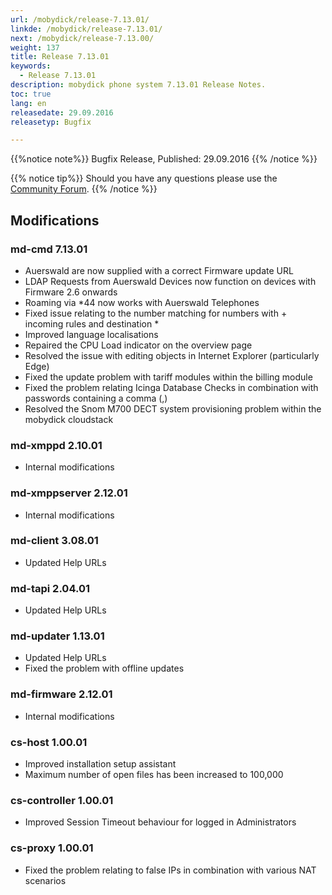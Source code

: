 ```yaml
---
url: /mobydick/release-7.13.01/
linkde: /mobydick/release-7.13.01/
next: /mobydick/release-7.13.00/
weight: 137
title: Release 7.13.01
keywords:
  - Release 7.13.01
description: mobydick phone system 7.13.01 Release Notes.
toc: true
lang: en
releasedate: 29.09.2016
releasetyp: Bugfix

---
```



{{%notice note%}}
Bugfix Release, Published: 29.09.2016
{{% /notice %}}

{{% notice tip%}}
Should you have any questions please use the [Community Forum](http://community.pascom.net/forum.php?langid=6 "Visit our Forum").
{{% /notice %}}

## Modifications

### md-cmd 7.13.01

* Auerswald are now supplied with a correct Firmware update URL
* LDAP Requests from Auerswald Devices now function on devices with Firmware 2.6 onwards
* Roaming via *44 now works with Auerswald Telephones
* Fixed issue relating to the number matching for numbers with + incoming rules and destination *
* Improved language localisations
* Repaired the CPU Load indicator on the overview page
* Resolved the issue with editing objects in Internet Explorer (particularly Edge)
* Fixed the update problem with tariff modules within the billing module
* Fixed the problem relating Icinga Database Checks in combination with passwords containing a comma (,) 
* Resolved the Snom M700 DECT system provisioning problem within the mobydick cloudstack

### md-xmppd 2.10.01

* Internal modifications

### md-xmppserver 2.12.01

* Internal modifications

### md-client 3.08.01

* Updated Help URLs

### md-tapi 2.04.01

* Updated Help URLs

### md-updater 1.13.01

* Updated Help URLs
* Fixed the problem with offline updates

### md-firmware 2.12.01

* Internal modifications

### cs-host 1.00.01

* Improved installation setup assistant
* Maximum number of open files has been increased to 100,000

### cs-controller 1.00.01

* Improved Session Timeout behaviour for logged in Administrators

### cs-proxy 1.00.01

* Fixed the problem relating to false IPs in combination with various NAT scenarios